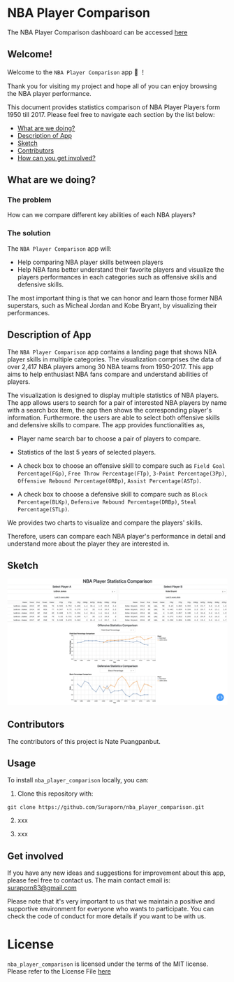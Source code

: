 # NBA Player Comparison

The NBA Player Comparison dashboard can be accessed [here](https://nba-player-comparison.onrender.com)


## Welcome!

Welcome to the `NBA Player Comparison` app  :confetti_ball:  ！

Thank you for visiting my project and hope all of you can enjoy browsing the NBA player performance.

This document provides statistics comparison of NBA Player Players form 1950 till 2017. Please feel free to navigate each section by the list below: 

* [What are we doing?](#what-are-we-doing)
* [Description of App](#description-of-app)
* [Sketch](#sketch)
* [Contributors](#contributors)
* [How can you get involved?](#get-involved)

## What are we doing?

### The problem

How can we compare different key abilities of each NBA players?

### The solution

The `NBA Player Comparison` app will:

* Help comparing NBA player skills between players
* Help NBA fans better understand their favorite players and visualize the players performances in each categories such as offensive skills and defensive skills.

The most important thing is that we can honor and learn those former NBA superstars, such as Micheal Jordan and Kobe Bryant, by visualizing their performances.

## Description of App

The `NBA Player Comparison` app contains a landing page that shows NBA player skills in multiple categories. The visualization comprises the data of over 2,417 NBA players among 30 NBA teams from 1950-2017. This app aims to help enthusiast NBA fans compare and understand abilities of players. 

The visualization is designed to display multiple statistics of NBA players. The app allows users to search for a pair of interested NBA players by name with a search box item, the app then shows the corresponding player's information. Furthermore. the users are able to select both offensive skills and defensive skills to compare. The app provides functionalities as,

- Player name search bar to choose a pair of players to compare.

- Statistics of the last 5 years of selected players.

- A check box to choose an offensive skill to compare such as `Field Goal Percentage(FGp)`, `Free Throw Percentage(FTp)`, `3-Point Percentage(3Pp)`, `Offensive Rebound Percentage(ORBp)`, `Assist Percentage(ASTp)`.

- A check box to choose a defensive skill to compare such as `Block Percentage(BLKp)`, `Defensive Rebound Percentage(DRBp)`, `Steal Percentage(STLp)`.

We provides two charts to visualize and compare the players' skills.

Therefore, users can compare each NBA player's performance in detail and understand more about the player they are interested in.


## Sketch
<img src="img/dashboard_design_version2.png">

## Contributors
The contributors of this project is Nate Puangpanbut.

## Usage

To install `nba_player_comparison` locally, you can:

1. Clone this repository with:

```
git clone https://github.com/Suraporn/nba_player_comparison.git
```

2. xxx

3. xxx

## Get involved 

If you have any new ideas and suggestions for improvement about this app, please feel free to contact us. The main contact email is: suraporn83@gmail.com

Please note that it's very important to us that we maintain a positive and supportive environment for everyone who wants to participate. You can check the code of conduct for more details if you want to be with us.

# License
`nba_player_comparison` is licensed under the terms of the MIT license.
Please refer to the License File [here](https://github.com/Suraporn/nba_player_comparison/blob/main/LICENSE)
